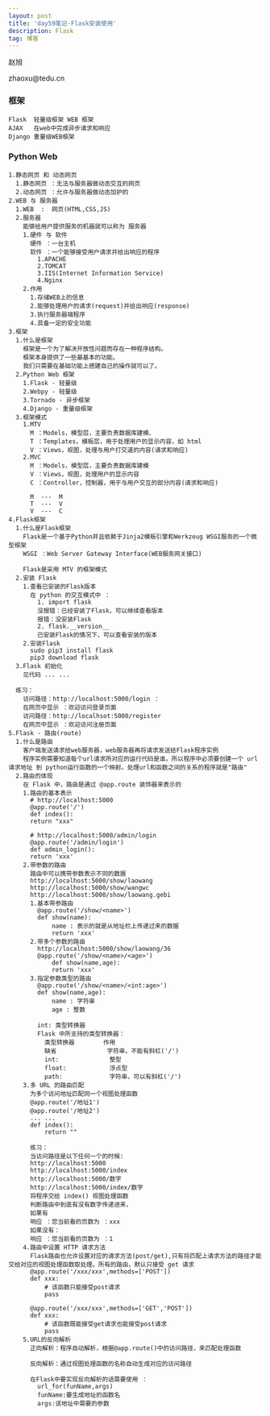 ```yaml
---
layout: post
title: 'day59笔记-Flask安装使用'
description: Flask
tag: 博客
---  
```

<p>赵旭</p>
zhaoxu@tedu.cn

### 框架
    Flask  轻量级框架 WEB 框架
    AJAX   在web中完成异步请求和响应
    Django 重量级WEB框架

### Python Web
    1.静态网页 和 动态网页
      1.静态网页 ：无法与服务器做动态交互的网页
      2.动态网页 ：允许与服务器做动态加护的  
    2.WEB 与 服务器
      1.WEB  :  网页(HTML,CSS,JS)
      2.服务器
        能够给用户提供服务的机器就可以称为 服务器
        1.硬件 与 软件
          硬件 ：一台主机
          软件 ：一个能够接受用户请求并给出响应的程序
            1.APACHE
            2.TOMCAT
            3.IIS(Internet Information Service)
            4.Nginx
        2.作用
          1.存储WEB上的信息
          2.能够处理用户的请求(request)并给出响应(response)
          3.执行服务器端程序
          4.具备一定的安全功能
    3.框架
      1.什么是框架
        框架是一个为了解决开放性问题而存在一种程序结构。
        框架本身提供了一些最基本的功能。
        我们只需要在基础功能上搭建自己的操作就可以了。
      2.Python Web 框架
        1.Flask - 轻量级
        2.Webpy - 轻量级
        3.Tornado - 异步框架
        4.Django - 重量级框架
      3.框架模式
        1.MTV
          M ：Models，模型层，主要负责数据库建模、
          T ：Templates，模板层，用于处理用户的显示内容，如 html
          V ：Views，视图，处理与用户打交道的内容(请求和响应)
        2.MVC
          M ：Models，模型层，主要负责数据库建模
          V ：Views，视图，处理用户的显示内容
          C ：Controller，控制器，用于与用户交互的部分内容(请求和响应)

          M  ---  M
          T  ---  V
          V  ---  C
    4.Flask框架
      1.什么是Flask框架
        Flask是一个基于Python并且依赖于Jinja2模板引擎和Werkzeug WSGI服务的一个微型框架
        WSGI ：Web Server Gateway Interface(WEB服务网关接口)

        Flask是采用 MTV 的框架模式
      2.安装 Flask
        1.查看已安装的Flask版本
          在 python 的交互模式中 ：
            1. import flask
            没报错：已经安装了Flask，可以继续查看版本
            报错：没安装Flask
            2. flask.__version__
            已安装Flask的情况下，可以查看安装的版本
        2.安装Flask
          sudo pip3 install flask
          pip3 download flask
      3.Flask 初始化
        见代码 ... ...  

      练习：
        访问路径：http://localhost:5000/login ：
        在网页中显示 ：欢迎访问登录页面
        访问路径：http://localhsot:5000/register
        在网页中显示 ：欢迎访问注册页面
    5.Flask - 路由(route)
      1.什么是路由
        客户端发送请求给web服务器，web服务器再将请求发送给Flask程序实例
        程序实例需要知道每个url请求所对应的运行代码是谁。所以程序中必须要创建一个 url 请求地址 到 python运行函数的一个映射。处理url和函数之间的关系的程序就是"路由"
      2.路由的体现
        在 Flask 中，路由是通过 @app.route 装饰器来表示的
        1.路由的基本表示
          # http://localhost:5000
          @app.route('/')
          def index():
          return "xxx"

          # http://localhost:5000/admin/login
          @app.route('/admin/login')
          def admin_login():
          return 'xxx'
        2.带参数的路由
          路由中可以携带参数表示不同的数据
          http://localhost:5000/show/laowang
          http://localhost:5000/show/wangwc
          http://localhost:5000/show/laowang.gebi
          1.基本带参路由
            @app.route('/show/<name>')
            def show(name):
                name : 表示的就是从地址栏上传递过来的数据
                return 'xxx'
          2.带多个参数的路由
            http://localhost:5000/show/laowang/36
            @app.route('/show/<name>/<age>')
                def show(name,age):
                return 'xxx'
          3.指定参数类型的路由
            @app.route('/show/<name>/<int:age>')
            def show(name,age):
                name : 字符串
                age : 整数

            int: 类型转换器
            Flask 中所支持的类型转换器：
              类型转换器        作用
              缺省              字符串，不能有斜杠('/')
              int:              整型
              float:            浮点型
              path:             字符串，可以有斜杠('/')
        3.多 URL 的路由匹配
          为多个访问地址匹配同一个视图处理函数
          @app.route('/地址1')
          @app.route('/地址2')
          ... ...
          def index():
              return ""

          练习：
          当访问路径是以下任何一个的时候:
          http://localhost:5000
          http://localhost:5000/index
          http://localhost:5000/数字
          http://localhost:5000/index/数字
          将程序交给 index() 视图处理函数
          判断路由中到底有没有数字传递进来，
          如果有
          响应 ：您当前看的页数为 ：xxx
          如果没有：
          响应 ：您当前看的页数为 ：1
        4.路由中设置 HTTP 请求方法
          Flask路由也允许设置对应的请求方法(post/get),只有将匹配上请求方法的路径才能交给对应的视图处理函数取处理。所有的路由，默认只接受 get 请求
          @app.route('/xxx/xxx',methods=['POST'])
          def xxx:
              # 该函数只能接受post请求
              pass

          @app.route('/xxx/xxx',methods=['GET','POST'])
          def xxx:
              # 该函数既能接受get请求也能接受post请求
              pass
        5.URL的反向解析
          正向解析：程序自动解析，根据@app.route()中的访问路径，来匹配处理函数

          反向解析：通过视图处理函数的名称自动生成对应的访问路径

          在Flask中要实现反向解析的话需要使用 ：
            url_for(funName,args)
            funName:要生成地址的函数名
            args:该地址中需要的参数
